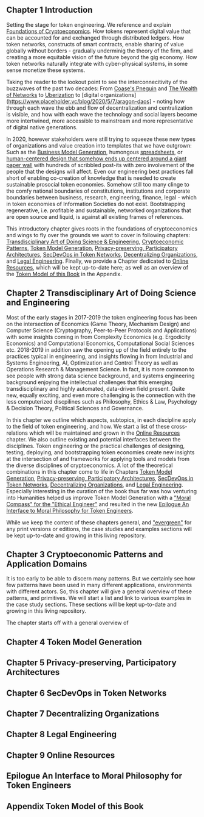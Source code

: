 ## Chapter 1 Introduction 

Setting the stage for token engineering. We reference and explain [Foundations of Cryptoeconomics](https://epub.wu.ac.at/7309/8/Foundations%20of%20Cryptoeconomic%20Systems.pdf). How tokens represent digital value that can be accounted for and exchanged through distributed ledgers.  How token networks, constructs of smart contracts, enable sharing of value globally without borders - gradually underminig the theory of the firm, and creating a more equitable vision of the future beyond the gig economy. How token networks naturally integrate with cyber-physical systems, in some sense monetize these systems. 

Taking the reader to the lookout point to see the interconnecitivity of the buzzwaves of the past two decades: From [Coase's Pneguin](https://cyber.harvard.edu/wealth_of_networks/Main_Page) and [The Wealth of Networks](http://www.benkler.org/Benkler_Wealth_Of_Networks.pdf) to [Uberization](https://en.wikipedia.org/wiki/Uberisation) to [digital organizations](https://www.placeholder.vc/blog/2020/5/7/aragon-daos] - noting how through each wave the ebb and flow of decentralization and centralization is visible, and how with each wave the technology and social layers become more intertwined, more accessible to mainstream and more representative of digital native generations.   

In 2020, however stakeholders were still trying to squeeze these new types of organizations and value creation into templates that we have outgrown: Such as the [Business Model Generation](https://www.strategyzer.com/books/business-model-generation), humongous [spreadsheets](https://thesystemsthinker.com/from-spreadsheets-to-system-dynamics-models), or [human-centered design that somehow ends up centered around a giant paper wall](https://www.slideshare.net/hotstudio/cant-we-all-get-along-humancentered-design-meets-agile-presentation/8-Waterfall_method_is_best_when) with hundreds of scribbled post-its with zero involvement of the people that the designs will affect. Even our engineering best practices fall short of enabling co-creation of knowledge that is needed to create sustainable prosocial token economies. Somehow still too many clinge to the comfy national boundaries of constitutions, institutions and corporate boundaries between business, research, engineering, finance, legal - which in token economies of Information Societies do not exist. Bootstrapping regenerative, i.e. profitable and sustainable,  networked organizations that are open source and liquid, is against all existing frames of references. 

This introductory chapter gives roots in the foundations of cryptoeconomics and wings to fly over the grounds we want to cover in following chapters: [Transdisciplinary Art of Doing Science & Engineering](#chapter-2-transdisciplinars-art-of-doing-science-and-engineering), [Cryptoeconomic Patterns](#chapter-3-cryptoeconomic-patterns), [Token Model Generation](#chapter-4-token-model-generation), [Privacy-preserving, Participatory Architectures](#chapter-5-privacy-preserving,-participatory-architectures), [SecDevOps in Token Networks](#chapter-6-secdevops-in-token-networks), [Decentralizing Organizations](#chapter-7-decentralizing-organizations), and [Legal Engineering](#chapter-8-legal-engineering). Finally, we provide a Chapter dedicated to [Online Resources](#chapter-9-online-resources), which will be kept up-to-date here; as well as an overview of the [Token Model of this Book](#appendix-token-model-of-this-book) in the Appendix.    

## Chapter 2 Transdisciplinary Art of Doing Science and Engineering

Most of the early stages in 2017-2019 the token engineering focus has been on the intersection of Economics (Game Theory, Mechanism Design) and Computer Science (Cryptography, Peer-to-Peer Protocols and Applications) with some insights coming in from Complexity Economics (e.g. Ergodicity Economics) and Computational Economics, Computational Social Sciences etc. 2018-2019 in addition saw the opening up of the field entirely to the practices typical in engineering, and insights flowing in from Industrial and Systems Engineering, AI, Optimization and Control Theory as well as Operations Research & Management Science. In fact, it is more common to see people with strong data science background, and systems engineering background enjoying the intellectual challenges that this emerging transdisciplinary and highly automated, data-driven field present. Quite new, equally exciting, and even more challenging is the connection with the less computerized discpilines such as Philosophy, Ethics & Law, Psychology & Decision Theory, Political Sciences and Governance.

In this chapter we outline which aspects, subtopics, in each discipline apply to the field of token engineering, and how. We start a list of these cross-relations which will be maintained and grown in the [Online Resources](#chapter-9-online-resources) chapter. We also outline existing and potential interfaces between the disciplines.  Token engineering or the practical challenges of designing, testing, deploying, and bootstrapping token economies create new insights at the intersection of and frameworks for applying tools and models from the diverse disciplines of cryptoeconomics. A lot of the theoretical combinations in this chapter come to life in Chapters [Token Model Generation](#chapter-4-token-model-generation),  [Privacy-preserving, Participatory Architectures](#chapter-5-privacy-preserving,-participatory-architectures), [SecDevOps in Token Networks](#chapter-6-secdevops-in-token-networks), [Decentralizing Organizations](#chapter-7-decentralizing-organizations), and [Legal Engineering](#chapter-8-legal-engineering). Especially interesting in the curation of the book thus far was how venturing into Humanities helped us improve Token Model Generation with a ["Moral Compass" for the "Ethical Engineer"](https://www.britannica.com/story/whats-the-difference-between-morality-and-ethics) and resulted in the new [Epilogue An Interface to Moral Philosophy for Token Engineers](#epilogue-an-interface-to-moral-philosophy-for-token-engineers). 

While we keep the content of these chapters general, and ["evergreen"](https://publish.obsidian.md/andymatuschak/Evergreen+notes) for any print versions or editions, the case studies and examples sections will be kept up-to-date and growing in this living repository.

## Chapter 3 Cryptoeconomic Patterns and Application Domains

It is too early to be able to discern many patterns. But we certainly see how few patterns have been used in many different applications, environments with different actors. So, this chapter will give a general overview of these patterns, and primitives. We will start a list and link to various examples in the case study sections. These sections will be kept up-to-date and growing in this living repository.

The chapter starts off with a general overview of 

## Chapter 4 Token Model Generation

## Chapter 5 Privacy-preserving, Participatory Architectures

## Chapter 6 SecDevOps in Token Networks

## Chapter 7 Decentralizing Organizations

## Chapter 8 Legal Engineering

## Chapter 9 Online Resources

## Epilogue An Interface to Moral Philosophy for Token Engineers

## Appendix Token Model of this Book
